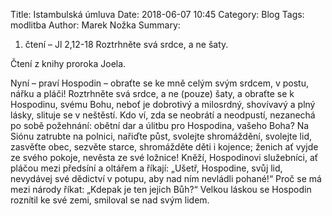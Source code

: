 Title: Istambulská úmluva
Date: 2018-06-07 10:45
Category: Blog
Tags: modlitba
Author: Marek Nožka
Summary: 


1. čtení – Jl 2,12-18
Roztrhněte svá srdce, a ne šaty.

Čtení z knihy proroka Joela.

Nyní – praví Hospodin – obraťte se ke mně celým svým srdcem, v postu, nářku a pláči! Roztrhněte svá srdce, a ne (pouze) šaty, a obraťte se k Hospodinu, svému Bohu, neboť je dobrotivý a milosrdný, shovívavý a plný lásky, slituje se v neštěstí. Kdo ví, zda se neobrátí a neodpustí, nezanechá po sobě požehnání: obětní dar a úlitbu pro Hospodina, vašeho Boha? Na Siónu zatrubte na polnici, nařiďte půst, svolejte shromáždění, svolejte lid, zasvěťte obec, sezvěte starce, shromážděte děti i kojence; ženich ať vyjde ze svého pokoje, nevěsta ze své ložnice! Kněží, Hospodinovi služebníci, ať pláčou mezi předsíní a oltářem a říkají: „Ušetř, Hospodine, svůj lid, nevydávej své dědictví v potupu, aby nad ním nevládli pohané!“ Proč se má mezi národy říkat: „Kdepak je ten jejich Bůh?“ Velkou láskou se Hospodin roznítil ke své zemi, smiloval se nad svým lidem.


